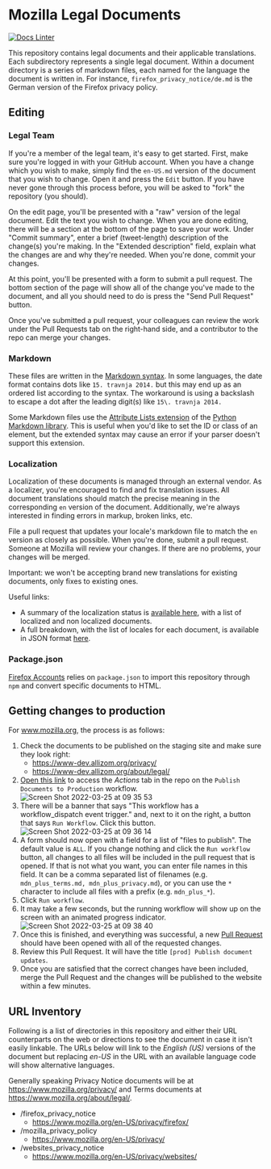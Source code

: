 # Mozilla Legal Documents

[![Docs Linter](https://github.com/mozilla/legal-docs/actions/workflows/doc_linter.yml/badge.svg)](https://github.com/mozilla/legal-docs/actions/workflows/doc_linter.yml)

This repository contains legal documents and their applicable translations. Each subdirectory represents a single legal document. Within a document directory is a series of markdown files, each named for the language the document is written in. For instance, `firefox_privacy_notice/de.md` is the German version of the Firefox privacy policy.

## Editing

### Legal Team

If you're a member of the legal team, it's easy to get started. First, make sure you're logged in with your GitHub account. When you have a change which you wish to make, simply find the `en-US.md` version of the document that you wish to change. Open it and press the `Edit` button. If you have never gone through this process before, you will be asked to "fork" the repository (you should).

On the edit page, you'll be presented with a "raw" version of the legal document. Edit the text you wish to change. When you are done editing, there will be a section at the bottom of the page to save your work. Under "Commit summary", enter a brief (tweet-length) description of the change(s) you're making. In the "Extended description" field, explain what the changes are and why they're needed. When you're done, commit your changes.

At this point, you'll be presented with a form to submit a pull request. The bottom section of the page will show all of the change you've made to the document, and all you should need to do is press the "Send Pull Request" button.

Once you've submitted a pull request, your colleagues can review the work under the Pull Requests tab on the right-hand side, and a contributor to the repo can merge your changes.

### Markdown

These files are written in the [Markdown syntax](https://daringfireball.net/projects/markdown/syntax). In some languages, the date format contains dots like `15. travnja 2014.` but this may end up as an ordered list according to the syntax. The workaround is using a backslash to escape a dot after the leading digit(s) like `15\. travnja 2014.`

Some Markdown files use the [Attribute Lists extension](https://pythonhosted.org/Markdown/extensions/attr_list.html) of the [Python Markdown library](https://pypi.python.org/pypi/Markdown). This is useful when you'd like to set the ID or class of an element, but the extended syntax may cause an error if your parser doesn't support this extension.

### Localization

Localization of these documents is managed through an external vendor. As a localizer, you're encouraged to find and fix translation issues. All document translations should match the precise meaning in the corresponding `en` version of the document. Additionally, we're always interested in finding errors in markup, broken links, etc.

File a pull request that updates your locale's markdown file to match the `en` version as closely as possible. When you're done, submit a pull request. Someone at Mozilla will review your changes. If there are no problems, your changes will be merged.

Important: we won't be accepting brand new translations for existing documents, only fixes to existing ones.

Useful links:
* A summary of the localization status is [available here](https://github.com/mozilla/legal-docs/tree/l10n_reference#readme), with a list of localized and non localized documents.
* A full breakdown, with the list of locales for each document, is available in JSON format [here](https://github.com/mozilla/legal-docs/blob/l10n_reference/.github/stats.json).

### Package.json

[Firefox Accounts](https://github.com/mozilla/fxa/tree/main/packages/fxa-content-server) relies on `package.json` to import this repository through `npm` and convert specific documents to HTML.

## Getting changes to production

For www.mozilla.org, the process is as follows:

1. Check the documents to be published on the staging site and make sure they look right:
    * https://www-dev.allizom.org/privacy/
    * https://www-dev.allizom.org/about/legal/
2. [Open this link](https://github.com/mozilla/legal-docs/actions/workflows/prod_push.yml) to access the _Actions_ tab in the repo on the `Publish Documents to Production` workflow. ![Screen Shot 2022-03-25 at 09 35 53](https://user-images.githubusercontent.com/19176817/160134801-1cacc2fa-ba16-4c11-a0fd-1dc9ac6b7240.png)
3. There will be a banner that says "This workflow has a workflow_dispatch event trigger." and, next to it on the right, a button that says `Run Workflow`. Click this button. ![Screen Shot 2022-03-25 at 09 36 14](https://user-images.githubusercontent.com/19176817/160134925-05b56aec-4c0a-4104-bc1e-e57c9cb812d0.png)
4. A form should now open with a field for a list of "files to publish". The default value is `ALL`. If you change nothing and click the `Run workflow` button, all changes to all files will be included in the pull request that is opened. If that is not what you want, you can enter file names in this field. It can be a comma separated list of filenames (e.g. `mdn_plus_terms.md, mdn_plus_privacy.md`), or you can use the `*` character to include all files with a prefix (e.g. `mdn_plus_*`).
5. Click `Run workflow`.
6. It may take a few seconds, but the running workflow will show up on the screen with an animated progress indicator. ![Screen Shot 2022-03-25 at 09 38 40](https://user-images.githubusercontent.com/19176817/160135112-29db7e7c-7589-4055-a56a-577ad3527344.png)
7. Once this is finished, and everything was successful, a new [Pull Request](https://github.com/mozilla/legal-docs/pulls?q=is%3Aopen+is%3Apr+label%3Aprod) should have been opened with all of the requested changes.
8. Review this Pull Request. It will have the title `[prod] Publish document updates`.
9. Once you are satisfied that the correct changes have been included, merge the Pull Request and the changes will be published to the website within a few minutes.


## URL Inventory

Following is a list of directories in this repository and either their URL counterparts on the web or directions to see the document in case it isn't easily linkable.  The URLs below will link to the *English (US)* versions of the document but replacing *en-US* in the URL with an available language code will show alternative languages.

Generally speaking Privacy Notice documents will be at https://www.mozilla.org/privacy/ and Terms documents at
https://www.mozilla.org/about/legal/.

* /firefox_privacy_notice
    * https://www.mozilla.org/en-US/privacy/firefox/
* /mozilla_privacy_policy
    * https://www.mozilla.org/en-US/privacy/
* /websites_privacy_notice
    * https://www.mozilla.org/en-US/privacy/websites/
